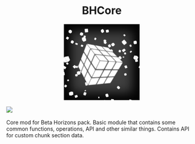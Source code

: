 <h1 align="center">BHCore</h1>
<p align="center">
  <img src="https://github.com/paulevsGitch/BHCore/blob/main/icon.png" width="200px" height="200px"/>
</p>

[![](https://jitpack.io/v/paulevsGitch/BHCore.svg)](https://jitpack.io/#paulevsGitch/BHCore)

Core mod for Beta Horizons pack.
Basic module that contains some common functions, operations, API and other similar things.
Contains API for custom chunk section data.
